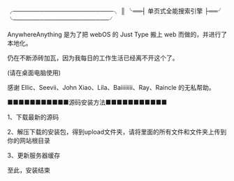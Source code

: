 
╭───────────────────────╮ ║ ╰══┤ 单页式全能搜索引擎 ├══╯ ╰──────────────────────╯

AnywhereAnything 是为了把 webOS 的 Just Type 搬上 web 而做的，并进行了本地化。

仍在不断添砖加瓦，因为我每日的工作生活已经离不开这个了。

(请在桌面电脑使用)

感谢 Ellic、Seevii、John Xiao、Lila、Baiiiiiiii、Ray、Raincle 的无私帮助。

■■■■■■■■■■■源码安装方法■■■■■■■■■■■

1、下载最新的源码

2、解压下载的安装包，得到upload文件夹，请将里面的所有文件和文件夹上传到你的网站根目录

3、更新服务器缓存

至此，安装结束